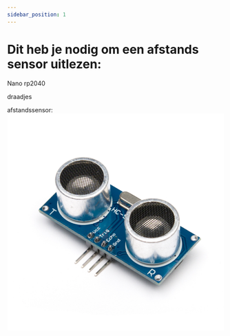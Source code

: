 ```yaml
---
sidebar_position: 1
---
```


# Dit heb je nodig om een afstands sensor uitlezen:

Nano rp2040

draadjes

afstandssensor:
![afstandssensor](sr50.jpg)

